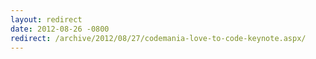 ```yaml
---
layout: redirect
date: 2012-08-26 -0800
redirect: /archive/2012/08/27/codemania-love-to-code-keynote.aspx/
---
```

